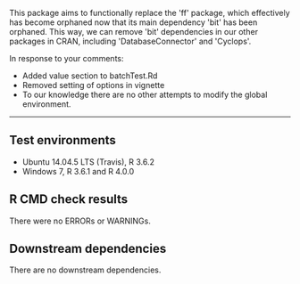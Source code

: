 This package aims to functionally replace the 'ff' package, which effectively has become orphaned now that its main dependency 'bit' has been orphaned. This way, we can remove 'bit' dependencies in our other packages in CRAN, including 'DatabaseConnector' and 'Cyclops'.

In response to your comments:

- Added value section to batchTest.Rd
- Removed setting of options in vignette
- To our knowledge there are no other attempts to modify the global environment.

---

## Test environments
* Ubuntu 14.04.5 LTS (Travis), R 3.6.2
* Windows 7, R 3.6.1 and R 4.0.0

## R CMD check results

There were no ERRORs or WARNINGs. 

## Downstream dependencies

There are no downstream dependencies.